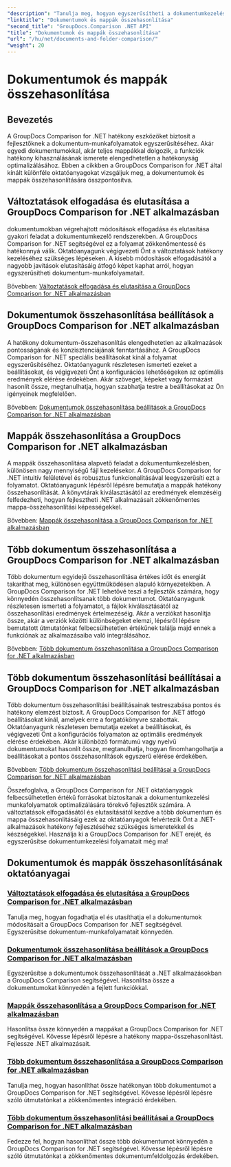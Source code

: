 ```yaml
---
"description": "Tanulja meg, hogyan egyszerűsítheti a dokumentumkezelési munkafolyamatokat a GroupDocs Comparison for .NET oktatóanyagaival. Fogadja el, utasítsa el a módosításokat, és hasonlítsa össze a dokumentumokat és mappákat könnyedén."
"linktitle": "Dokumentumok és mappák összehasonlítása"
"second_title": "GroupDocs.Comparison .NET API"
"title": "Dokumentumok és mappák összehasonlítása"
"url": "/hu/net/documents-and-folder-comparison/"
"weight": 20
---
```


# Dokumentumok és mappák összehasonlítása

## Bevezetés

A GroupDocs Comparison for .NET hatékony eszközöket biztosít a fejlesztőknek a dokumentum-munkafolyamatok egyszerűsítéséhez. Akár egyedi dokumentumokkal, akár teljes mappákkal dolgozik, a funkciók hatékony kihasználásának ismerete elengedhetetlen a hatékonyság optimalizálásához. Ebben a cikkben a GroupDocs Comparison for .NET által kínált különféle oktatóanyagokat vizsgáljuk meg, a dokumentumok és mappák összehasonlítására összpontosítva.

## Változtatások elfogadása és elutasítása a GroupDocs Comparison for .NET alkalmazásban

dokumentumokban végrehajtott módosítások elfogadása és elutasítása gyakori feladat a dokumentumkezelő rendszerekben. A GroupDocs Comparison for .NET segítségével ez a folyamat zökkenőmentessé és hatékonnyá válik. Oktatóanyagunk végigvezeti Önt a változtatások hatékony kezeléséhez szükséges lépéseken. A kisebb módosítások elfogadásától a nagyobb javítások elutasításáig átfogó képet kaphat arról, hogyan egyszerűsítheti dokumentum-munkafolyamatait.

Bővebben: [Változtatások elfogadása és elutasítása a GroupDocs Comparison for .NET alkalmazásban](./accept-reject-changes-dotnet/)

## Dokumentumok összehasonlítása beállítások a GroupDocs Comparison for .NET alkalmazásban

A hatékony dokumentum-összehasonlítás elengedhetetlen az alkalmazások pontosságának és konzisztenciájának fenntartásához. A GroupDocs Comparison for .NET speciális beállításokat kínál a folyamat egyszerűsítéséhez. Oktatóanyagunk részletesen ismerteti ezeket a beállításokat, és végigvezeti Önt a konfigurációs lehetőségeken az optimális eredmények elérése érdekében. Akár szöveget, képeket vagy formázást hasonlít össze, megtanulhatja, hogyan szabhatja testre a beállításokat az Ön igényeinek megfelelően.

Bővebben: [Dokumentumok összehasonlítása beállítások a GroupDocs Comparison for .NET alkalmazásban](./compare-documents-settings-dotnet/)

## Mappák összehasonlítása a GroupDocs Comparison for .NET alkalmazásban

A mappák összehasonlítása alapvető feladat a dokumentumkezelésben, különösen nagy mennyiségű fájl kezelésekor. A GroupDocs Comparison for .NET intuitív felületével és robusztus funkcionalitásával leegyszerűsíti ezt a folyamatot. Oktatóanyagunk lépésről lépésre bemutatja a mappák hatékony összehasonlítását. A könyvtárak kiválasztásától az eredmények elemzéséig felfedezheti, hogyan fejlesztheti .NET alkalmazásait zökkenőmentes mappa-összehasonlítási képességekkel.

Bővebben: [Mappák összehasonlítása a GroupDocs Comparison for .NET alkalmazásban](./compare-folders-dotnet/)

## Több dokumentum összehasonlítása a GroupDocs Comparison for .NET alkalmazásban

Több dokumentum egyidejű összehasonlítása értékes időt és energiát takaríthat meg, különösen együttműködésen alapuló környezetekben. A GroupDocs Comparison for .NET lehetővé teszi a fejlesztők számára, hogy könnyedén összehasonlítsanak több dokumentumot. Oktatóanyagunk részletesen ismerteti a folyamatot, a fájlok kiválasztásától az összehasonlítási eredmények értelmezéséig. Akár a verziókat hasonlítja össze, akár a verziók közötti különbségeket elemzi, lépésről lépésre bemutatott útmutatónkat felbecsülhetetlen értékűnek találja majd ennek a funkciónak az alkalmazásaiba való integrálásához.

Bővebben: [Több dokumentum összehasonlítása a GroupDocs Comparison for .NET alkalmazásban](./compare-multiple-documents-dotnet/)

## Több dokumentum összehasonlítási beállításai a GroupDocs Comparison for .NET alkalmazásban

Több dokumentum összehasonlítási beállításainak testreszabása pontos és hatékony elemzést biztosít. A GroupDocs Comparison for .NET átfogó beállításokat kínál, amelyek erre a forgatókönyvre szabottak. Oktatóanyagunk részletesen bemutatja ezeket a beállításokat, és végigvezeti Önt a konfigurációs folyamaton az optimális eredmények elérése érdekében. Akár különböző formátumú vagy nyelvű dokumentumokat hasonlít össze, megtanulhatja, hogyan finomhangolhatja a beállításokat a pontos összehasonlítások egyszerű elérése érdekében.

Bővebben: [Több dokumentum összehasonlítási beállításai a GroupDocs Comparison for .NET alkalmazásban](./compare-multiple-documents-settings-dotnet/)

Összefoglalva, a GroupDocs Comparison for .NET oktatóanyagok felbecsülhetetlen értékű forrásokat biztosítanak a dokumentumkezelési munkafolyamatok optimalizálására törekvő fejlesztők számára. A változtatások elfogadásától és elutasításától kezdve a több dokumentum és mappa összehasonlításáig ezek az oktatóanyagok felvértezik Önt a .NET-alkalmazások hatékony fejlesztéséhez szükséges ismeretekkel és készségekkel. Használja ki a GroupDocs Comparison for .NET erejét, és egyszerűsítse dokumentumkezelési folyamatait még ma!
## Dokumentumok és mappák összehasonlításának oktatóanyagai
### [Változtatások elfogadása és elutasítása a GroupDocs Comparison for .NET alkalmazásban](./accept-reject-changes-dotnet/)
Tanulja meg, hogyan fogadhatja el és utasíthatja el a dokumentumok módosításait a GroupDocs Comparison for .NET segítségével. Egyszerűsítse dokumentum-munkafolyamatait könnyedén.
### [Dokumentumok összehasonlítása beállítások a GroupDocs Comparison for .NET alkalmazásban](./compare-documents-settings-dotnet/)
Egyszerűsítse a dokumentumok összehasonlítását a .NET alkalmazásokban a GroupDocs Comparison segítségével. Hasonlítsa össze a dokumentumokat könnyedén a fejlett funkciókkal.
### [Mappák összehasonlítása a GroupDocs Comparison for .NET alkalmazásban](./compare-folders-dotnet/)
Hasonlítsa össze könnyedén a mappákat a GroupDocs Comparison for .NET segítségével. Kövesse lépésről lépésre a hatékony mappa-összehasonlítást. Fejlessze .NET alkalmazásait.
### [Több dokumentum összehasonlítása a GroupDocs Comparison for .NET alkalmazásban](./compare-multiple-documents-dotnet/)
Tanulja meg, hogyan hasonlíthat össze hatékonyan több dokumentumot a GroupDocs Comparison for .NET segítségével. Kövesse lépésről lépésre szóló útmutatónkat a zökkenőmentes integráció érdekében.
### [Több dokumentum összehasonlítási beállításai a GroupDocs Comparison for .NET alkalmazásban](./compare-multiple-documents-settings-dotnet/)
Fedezze fel, hogyan hasonlíthat össze több dokumentumot könnyedén a GroupDocs Comparison for .NET segítségével. Kövesse lépésről lépésre szóló útmutatónkat a zökkenőmentes dokumentumfeldolgozás érdekében.